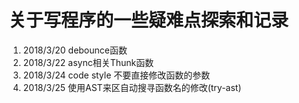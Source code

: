 # 关于写程序的一些疑难点探索和记录

1. 2018/3/20 debounce函数
2. 2018/3/22 async相关Thunk函数
3. 2018/3/24 code style 不要直接修改函数的参数
4. 2018/3/25 使用AST来区自动搜寻函数名的修改(try-ast)
